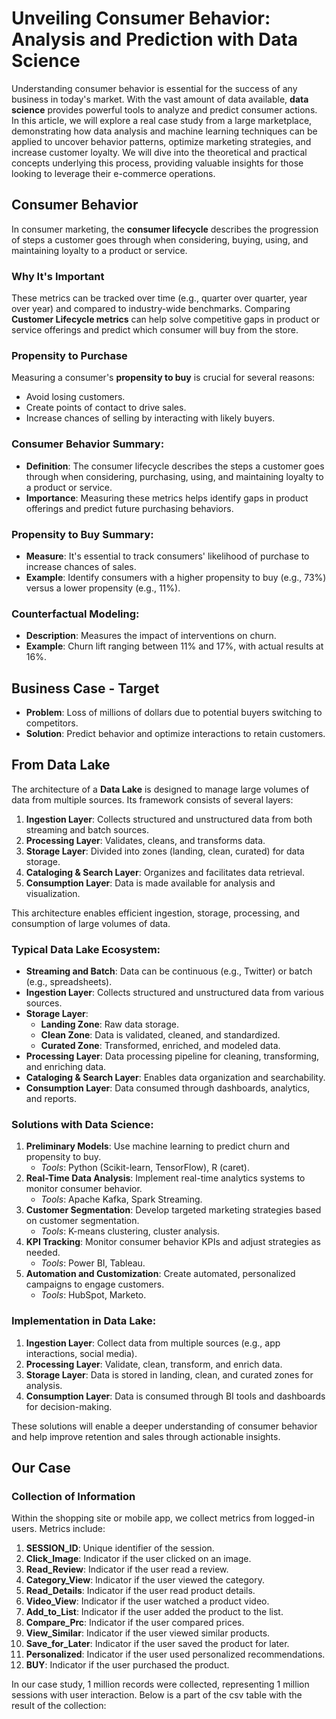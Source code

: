 # Unveiling Consumer Behavior: Analysis and Prediction with Data Science

Understanding consumer behavior is essential for the success of any business in today's market. With the vast amount of data available, **data science** provides powerful tools to analyze and predict consumer actions. In this article, we will explore a real case study from a large marketplace, demonstrating how data analysis and machine learning techniques can be applied to uncover behavior patterns, optimize marketing strategies, and increase customer loyalty. We will dive into the theoretical and practical concepts underlying this process, providing valuable insights for those looking to leverage their e-commerce operations.

## Consumer Behavior

In consumer marketing, the **consumer lifecycle** describes the progression of steps a customer goes through when considering, buying, using, and maintaining loyalty to a product or service.

### Why It's Important
These metrics can be tracked over time (e.g., quarter over quarter, year over year) and compared to industry-wide benchmarks. Comparing **Customer Lifecycle metrics** can help solve competitive gaps in product or service offerings and predict which consumer will buy from the store.

### Propensity to Purchase
Measuring a consumer's **propensity to buy** is crucial for several reasons:
- Avoid losing customers.
- Create points of contact to drive sales.
- Increase chances of selling by interacting with likely buyers.

### Consumer Behavior Summary:
- **Definition**: The consumer lifecycle describes the steps a customer goes through when considering, purchasing, using, and maintaining loyalty to a product or service.
- **Importance**: Measuring these metrics helps identify gaps in product offerings and predict future purchasing behaviors.

### Propensity to Buy Summary:
- **Measure**: It's essential to track consumers' likelihood of purchase to increase chances of sales.
- **Example**: Identify consumers with a higher propensity to buy (e.g., 73%) versus a lower propensity (e.g., 11%).

### Counterfactual Modeling:
- **Description**: Measures the impact of interventions on churn.
- **Example**: Churn lift ranging between 11% and 17%, with actual results at 16%.

## Business Case - Target

- **Problem**: Loss of millions of dollars due to potential buyers switching to competitors.
- **Solution**: Predict behavior and optimize interactions to retain customers.

## From Data Lake

The architecture of a **Data Lake** is designed to manage large volumes of data from multiple sources. Its framework consists of several layers:

1. **Ingestion Layer**: Collects structured and unstructured data from both streaming and batch sources.
2. **Processing Layer**: Validates, cleans, and transforms data.
3. **Storage Layer**: Divided into zones (landing, clean, curated) for data storage.
4. **Cataloging & Search Layer**: Organizes and facilitates data retrieval.
5. **Consumption Layer**: Data is made available for analysis and visualization.

This architecture enables efficient ingestion, storage, processing, and consumption of large volumes of data.

### Typical Data Lake Ecosystem:
- **Streaming and Batch**: Data can be continuous (e.g., Twitter) or batch (e.g., spreadsheets).
- **Ingestion Layer**: Collects structured and unstructured data from various sources.
- **Storage Layer**: 
  - **Landing Zone**: Raw data storage.
  - **Clean Zone**: Data is validated, cleaned, and standardized.
  - **Curated Zone**: Transformed, enriched, and modeled data.
- **Processing Layer**: Data processing pipeline for cleaning, transforming, and enriching data.
- **Cataloging & Search Layer**: Enables data organization and searchability.
- **Consumption Layer**: Data consumed through dashboards, analytics, and reports.

### Solutions with Data Science:
1. **Preliminary Models**: Use machine learning to predict churn and propensity to buy.
   - *Tools*: Python (Scikit-learn, TensorFlow), R (caret).
2. **Real-Time Data Analysis**: Implement real-time analytics systems to monitor consumer behavior.
   - *Tools*: Apache Kafka, Spark Streaming.
3. **Customer Segmentation**: Develop targeted marketing strategies based on customer segmentation.
   - *Tools*: K-means clustering, cluster analysis.
4. **KPI Tracking**: Monitor consumer behavior KPIs and adjust strategies as needed.
   - *Tools*: Power BI, Tableau.
5. **Automation and Customization**: Create automated, personalized campaigns to engage customers.
   - *Tools*: HubSpot, Marketo.

### Implementation in Data Lake:
1. **Ingestion Layer**: Collect data from multiple sources (e.g., app interactions, social media).
2. **Processing Layer**: Validate, clean, transform, and enrich data.
3. **Storage Layer**: Data is stored in landing, clean, and curated zones for analysis.
4. **Consumption Layer**: Data is consumed through BI tools and dashboards for decision-making.

These solutions will enable a deeper understanding of consumer behavior and help improve retention and sales through actionable insights.

## Our Case

### Collection of Information
Within the shopping site or mobile app, we collect metrics from logged-in users. Metrics include:
1. **SESSION_ID**: Unique identifier of the session.
2. **Click_Image**: Indicator if the user clicked on an image.
3. **Read_Review**: Indicator if the user read a review.
4. **Category_View**: Indicator if the user viewed the category.
5. **Read_Details**: Indicator if the user read product details.
6. **Video_View**: Indicator if the user watched a product video.
7. **Add_to_List**: Indicator if the user added the product to the list.
8. **Compare_Prc**: Indicator if the user compared prices.
9. **View_Similar**: Indicator if the user viewed similar products.
10. **Save_for_Later**: Indicator if the user saved the product for later.
11. **Personalized**: Indicator if the user used personalized recommendations.
12. **BUY**: Indicator if the user purchased the product.

In our case study, 1 million records were collected, representing 1 million sessions with user interaction. Below is a part of the csv table with the result of the collection:

